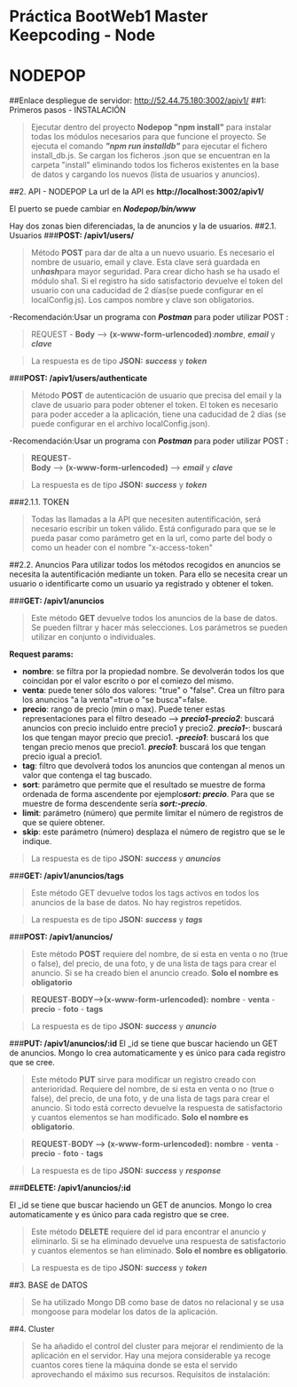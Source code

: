 # Práctica BootWeb1 Master Keepcoding - Node 
# NODEPOP
##Enlace despliegue de servidor: http://52.44.75.180:3002/apiv1/
##1: Primeros pasos - INSTALACIÓN
>Ejecutar dentro del proyecto **Nodepop "npm install"** para instalar todas los módulos necesarios para que funcione el proyecto.
>Se ejecuta el comando ***"npm run installdb"*** para ejecutar el fichero install_db.js. Se cargan los ficheros .json que se encuentran en la carpeta "install"
>eliminando todos los ficheros existentes en la base de datos y cargando los nuevos (lista de usuarios y anuncios).

##2. API - NODEPOP
La url de la API es **http://localhost:3002/apiv1/**

El puerto se puede cambiar en ***Nodepop/bin/www***

Hay dos zonas bien diferenciadas, la de anuncios y la de usuarios.
##2.1. Usuarios
###**POST: /apiv1/users/**
>Método **POST** para dar de alta a un nuevo usuario. Es necesario el nombre de usuario, email y clave. Esta clave será guardada en un***hash***para mayor seguridad. Para crear dicho hash se ha usado el módulo sha1.
Si el registro ha sido satisfactorio devuelve el token del usuario con una caducidad de 2 días(se puede configurar en el localConfig.js). Los campos nombre y clave son obligatorios.

-Recomendación:Usar un programa con ***Postman*** para poder utilizar POST :

>REQUEST -
**Body** --> **(x-www-form-urlencoded)**:***nombre***, ***email*** y ***clave*** 

>La respuesta es de tipo **JSON:** ***success*** y ***token***

###**POST: /apiv1/users/authenticate**
>Método **POST** de autenticación de usuario que precisa del email y la clave de usuario para poder obtener el token.
El token es necesario para poder acceder a la aplicación, tiene una caducidad de 2 días (se puede configurar en el archivo localConfig.json).

-Recomendación:Usar un programa con ***Postman*** para poder utilizar POST :

>**REQUEST**-	
>**Body** --> **(x-www-form-urlencoded)** --> ***email*** y ***clave*** 

>La respuesta es de tipo **JSON:** ***success*** y ***token***

###2.1.1. TOKEN
>Todas las llamadas a la API que necesiten autentificación, será necesario escribir un token válido. Está configurado para que se le pueda pasar como parámetro get en la url, como parte del body o como un header con el nombre "x-access-token"

##2.2. Anuncios
Para utilizar todos los métodos recogidos en anuncios se necesita la autentificación mediante un token. Para ello se necesita crear un usuario o identificarte como un usuario ya registrado y obtener el token.

###**GET: /apiv1/anuncios**

>Este método **GET** devuelve todos los anuncios de la base de datos. Se pueden filtrar y hacer más selecciones. Los parámetros se pueden utilizar en conjunto o individuales.

**Request params:**

- **nombre**: se filtra por la propiedad nombre. Se devolverán todos los que coincidan por el valor escrito o por el comiezo del mismo.
- **venta**: puede tener sólo dos valores: "true" o "false". Crea un filtro para los anuncios "a la venta"=true o "se busca"=false.
- **precio**: rango de precio (min o max). Puede tener estas representaciones para el filtro deseado --> ***precio1-precio2***: buscará anuncios con precio incluido entre precio1 y precio2. ***precio1-***: buscará los que tengan mayor precio que precio1. ***-precio1***: buscará los que tengan precio menos que precio1.
 ***precio1***: buscará los que tengan precio igual a precio1.
- **tag**:  filtro que devolverá todos los anuncios que contengan al menos un valor que contenga el tag buscado.
- **sort**: parámetro que permite que el resultado se muestre de forma ordenada de forma ascendente por ejemplo***sort: precio***. Para que se muestre de forma descendente sería ***sort:-precio***.
- **limit**: parámetro (número) que permite limitar el número de registros de que se quiere obtener.
- **skip**: este parámetro (número) desplaza el número de registro que se le indique.


>La respuesta es de tipo **JSON:** ***success*** y ***anuncios***

###**GET: /apiv1/anuncios/tags** 

>Este método GET devuelve todos los tags activos en todos los anuncios de la base de datos. No hay registros repetidos.


>La respuesta es de tipo **JSON:** ***success*** y ***tags***

###**POST: /apiv1/anuncios/** 

>Este método **POST** requiere del nombre, de si esta en venta o no (true o false), del precio, de una foto, y de una lista de tags para crear el anuncio. 
Si se ha creado bien el anuncio creado. **Solo el nombre es obligatorio**

>**REQUEST**-**BODY-->(x-www-form-urlencoded):** **nombre** - **venta** - **precio** - **foto** - **tags**

>La respuesta es de tipo **JSON:** ***success*** y ***anuncio***

###**PUT: /apiv1/anuncios/:id** 
El _id se tiene que buscar haciendo un GET de anuncios. Mongo lo crea automaticamente y es único para cada registro que se cree.

>Este método **PUT** sirve para modificar un registro creado con anterioridad. Requiere del nombre, de si esta en venta o no (true o false), del precio, de una foto, y de una lista de tags para crear el anuncio.
Si todo está correcto devuelve la respuesta de satisfactorio y cuantos elementos se han modificado.
**Solo el nombre es obligatorio**.

>**REQUEST**-**BODY --> (x-www-form-urlencoded):** **nombre** - **venta** - **precio** - **foto** - **tags**


>La respuesta es de tipo **JSON:** ***success*** y ***response***

###**DELETE: /apiv1/anuncios/:id** 

El _id se tiene que buscar haciendo un GET de anuncios. Mongo lo crea automaticamente y es único para cada registro que se cree.

>Este método **DELETE** requiere del id para encontrar el anuncio y eliminarlo. 
Si se ha eliminado devuelve una respuesta de satisfactorio y cuantos elementos se han eliminado.
**Solo el nombre es obligatorio**.

>La respuesta es de tipo **JSON:** ***success*** y ***token***

##3. BASE de DATOS
>Se ha utilizado Mongo DB como base de datos no relacional y se usa mongoose para modelar los datos de la aplicación.


##4. Cluster
>Se ha añadido el control del cluster para mejorar el rendimiento de la aplicación en el servidor. Hay una mejora considerable ya recoge cuantos cores tiene la máquina donde se esta el servido aprovechando el máximo sus recursos.
Requisitos de instalación:
